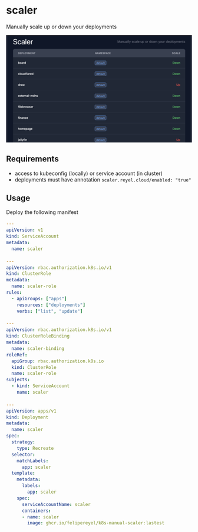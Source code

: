 # scaler

Manually scale up or down your deployments

![screenshot](screenshot/list.png)

## Requirements

- access to kubeconfig (locally) or service account (in cluster)
- deployments must have annotation `scaler.reyel.cloud/enabled: "true"`


## Usage

Deploy the following manifest

```yaml
---
apiVersion: v1
kind: ServiceAccount
metadata:
  name: scaler

---
apiVersion: rbac.authorization.k8s.io/v1
kind: ClusterRole
metadata:
  name: scaler-role
rules:
  - apiGroups: ["apps"]
    resources: ["deployments"]
    verbs: ["list", "update"]

---
apiVersion: rbac.authorization.k8s.io/v1
kind: ClusterRoleBinding
metadata:
  name: scaler-binding
roleRef:
  apiGroup: rbac.authorization.k8s.io
  kind: ClusterRole
  name: scaler-role
subjects:
  - kind: ServiceAccount
    name: scaler

---
apiVersion: apps/v1
kind: Deployment
metadata:
  name: scaler
spec:
  strategy:
    type: Recreate
  selector:
    matchLabels:
      app: scaler
  template:
    metadata:
      labels:
        app: scaler
    spec:
      serviceAccountName: scaler
      containers:
      - name: scaler
        image: ghcr.io/felipereyel/k8s-manual-scaler:lastest

```